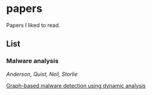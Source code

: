 # papers
 Papers I liked to read.

## List
### Malware analysis


*Anderson, Quist, Neil, Storlie*

[Graph-based malware detection using dynamic analysis ](malware_analysis/graph_based_malware_detection_anderson_quist_neil_storlie.pdf)